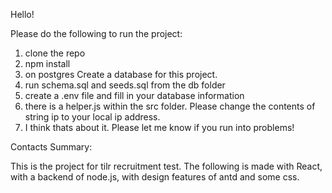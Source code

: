 Hello!

Please do the following to run the project:

1. clone the repo
2. npm install
3. on postgres Create a database for this project.
4. run schema.sql and seeds.sql from the db folder
5. create a .env file and fill in your database information
6. there is a helper.js within the src folder. Please change the contents of string ip to your local ip address.
7. I think thats about it. Please let me know if you run into problems!

Contacts Summary:

This is the project for tilr recruitment test. The following is made with React, with a backend of node.js, with design features of antd and some css.
